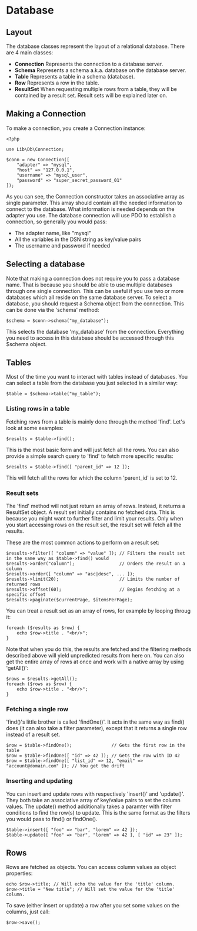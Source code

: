 # Database

## Layout

The database classes represent the layout of a relational database. There are 4 main classes:

- **Connection** Represents the connection to a database server.
- **Schema** Represents a schema a.k.a. database on the database server.
- **Table** Represents a table in a schema (database).
- **Row** Represents a row in the table.
- **ResultSet** When requesting multiple rows from a table, they will be contained by a result set. Result sets will be explained later on.

## Making a Connection

To make a connection, you create a Connection instance:

```
<?php

use Lib\Db\Connection;

$conn = new Connection([
	"adapter" => "mysql",
	"host" => "127.0.0.1",
	"username" => "mysql_user",
	"password" => "super_secret_password_01"
]);
```

As you can see, the Connection constructor takes an associative array as single parameter. This array should contain all the needed information to connect to the database. What information is needed depends on the adapter you use. The database connection will use PDO to establish a connection, so generally you would pass:

- The adapter name, like "mysql"
- All the variables in the DSN string as key/value pairs
- The username and password if needed

## Selecting a database

Note that making a connection does not require you to pass a database name. That is because you should be able to use multiple databases through one single connection. This can be useful if you use two or more databases which all reside on the same database server. To select a database, you should request a Schema object from the connection. This can be done via the 'schema' method:

```
$schema = $conn->schema("my_database");
```

This selects the database 'my_database' from the connection. Everything you need to access in this database should be accessed through this $schema object.

## Tables

Most of the time you want to interact with tables instead of databases. You can select a table from the database you just selected in a similar way:

```
$table = $schema->table("my_table");
```

### Listing rows in a table

Fetching rows from a table is mainly done through the method 'find'. Let's look at some examples:

```
$results = $table->find();
```

This is the most basic form and will just fetch all the rows.
You can also provide a simple search query to 'find' to fetch more specific results:

```
$results = $table->find([ "parent_id" => 12 ]);
```

This will fetch all the rows for which the column 'parent_id' is set to 12.

### Result sets

The 'find' method will not just return an array of rows. Instead, it returns a ResultSet object. A result set initially contains no fetched data. This is because you might want to further filter and limit your results. Only when you start accessing rows on the result set, the result set will fetch all the results.

These are the most common actions to perform on a result set:

```
$results->filter([ "column" => "value" ]); // Filters the result set in the same way as $table->find() would
$results->order("column");                 // Orders the result on a column
$results->order([ "column" => "asc|desc", ... ]);
$results->limit(20);                       // Limits the number of returned rows
$results->offset(60);                      // Begins fetching at a specific offset
$results->paginate($currentPage, $itemsPerPage);
```

You can treat a result set as an array of rows, for example by looping throug it:

```
foreach ($results as $row) {
    echo $row->title . "<br/>";
}
```

Note that when you do this, the results are fetched and the filtering methods described above will yield unpredicted results from here on. You can also get the entire array of rows at once and work with a native array by using 'getAll()':

```
$rows = $results->getAll();
foreach ($rows as $row) {
    echo $row->title . "<br/>";
}
```

### Fetching a single row

'find()'s little brother is called 'findOne()'. It acts in the same way as find() does (it can also take a filter parameter), except that it returns a single row instead of a result set.

```
$row = $table->findOne();               // Gets the first row in the table
$row = $table->findOne([ "id" => 42 ]); // Gets the row with ID 42
$row = $table->findOne([ "list_id" => 12, "email" => "account@domain.com" ]); // You get the drift
```

### Inserting and updating

You can insert and update rows with respectively 'insert()' and 'update()'. They both take an associative array of key/value pairs to set the column values. The update() method additionally takes a paramter with filter conditions to find the row(s) to update. This is the same format as the filters you would pass to find() or findOne().

```
$table->insert([ "foo" => "bar", "lorem" => 42 ]);
$table->update([ "foo" => "bar", "lorem" => 42 ], [ "id" => 23" ]);
```

## Rows

Rows are fetched as objects. You can access column values as object properties:

```
echo $row->title; // Will echo the value for the 'title' column.
$row->title = "New title"; // Will set the value for the 'title' column.
```

To save (either insert or update) a row after you set some values on the columns, just call:

```
$row->save();
```
